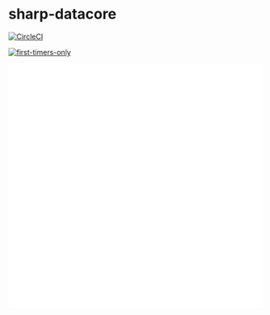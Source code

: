 # sharp-datacore

[![CircleCI](https://circleci.com/gh/sharpview-io/sharp-datacore/tree/main.svg?style=svg)](https://circleci.com/gh/sharpview-io/sharp-datacore/tree/main)

[![first-timers-only](https://img.shields.io/badge/first--timers--only-friendly-blue.svg?style=flat-square)](https://www.firsttimersonly.com/)

![Metrics](https://github.com/sharpview-io/sharp-datacore/blob/main/github-metrics.svg)
